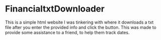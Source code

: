 # FinancialtxtDownloader
This is a simple html website I was tinkering with where it downloads a txt file after you enter the provided info and click the button. 
This was made to provide some assistance to a friend, to help them track dates.
